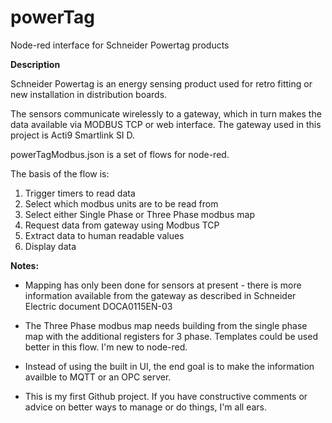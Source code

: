 # powerTag
Node-red interface for Schneider Powertag products

**Description**

Schneider Powertag is an energy sensing product used for retro fitting or new installation in distribution boards.

The sensors communicate wirelessly to a gateway, which in turn makes the data available via MODBUS TCP or web interface. The gateway used in this project is Acti9 Smartlink SI D.

powerTagModbus.json is a set of flows for node-red.

The basis of the flow is:
1. Trigger timers to read data
2. Select which modbus units are to be read from
3. Select either Single Phase or Three Phase modbus map
4. Request data from gateway using Modbus TCP
5. Extract data to human readable values
6. Display data

**Notes:**

- Mapping has only been done for sensors at present - there is more information available from the gateway as described in Schneider Electric document DOCA0115EN-03

- The Three Phase modbus map needs building from the single phase map with the additional registers for 3 phase.
Templates could be used better in this flow. I'm new to node-red.

- Instead of using the built in UI, the end goal is to make the information availble to MQTT or an OPC server.

- This is my first Github project. If you have constructive comments or advice on better ways to manage or do things, I'm all ears.
